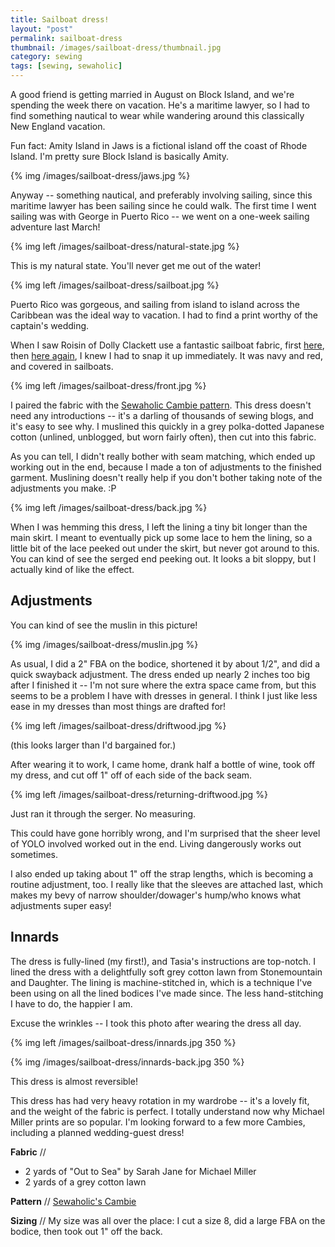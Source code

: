 ```yaml
---
title: Sailboat dress!
layout: "post"
permalink: sailboat-dress
thumbnail: /images/sailboat-dress/thumbnail.jpg
category: sewing
tags: [sewing, sewaholic]
---
```


A good friend is getting married in August on Block Island, and we're spending the week there on vacation. He's a maritime lawyer, so I had to find something nautical to wear while wandering around this classically New England vacation.

Fun fact: Amity Island in Jaws is a fictional island off the coast of Rhode Island. I'm pretty sure Block Island is basically Amity.

{% img /images/sailboat-dress/jaws.jpg %}

Anyway -- something nautical, and preferably involving sailing, since this maritime lawyer has been sailing since he could walk. The first time I went sailing was with George in Puerto Rico -- we went on a one-week sailing adventure last March!

{% img left /images/sailboat-dress/natural-state.jpg %}

This is my natural state. You'll never get me out of the water!

{% img left /images/sailboat-dress/sailboat.jpg %}

Puerto Rico was gorgeous, and sailing from island to island across the Caribbean was the ideal way to vacation. I had to find a print worthy of the captain's wedding.

When I saw Roisin of Dolly Clackett use a fantastic sailboat fabric, first [here](http://dollyclackett.blogspot.co.uk/2013/09/dont-shoot-until-you-see-green-of-its.html), then [here again](http://dollyclackett.blogspot.co.uk/2015/04/farewell-and-adieu-to-you-fair-spanish.html), I knew I had to snap it up immediately. It was navy and red, and covered in sailboats.

{% img left /images/sailboat-dress/front.jpg %}

I paired the fabric with the [Sewaholic Cambie pattern](http://www.sewaholicpatterns.com/cambie-dress/). This dress doesn't need any introductions -- it's a darling of thousands of sewing blogs, and it's easy to see why. I muslined this quickly in a grey polka-dotted Japanese cotton (unlined, unblogged, but worn fairly often), then cut into this fabric.

As you can tell, I didn't really bother with seam matching, which ended up working out in the end, because I made a ton of adjustments to the finished garment. Muslining doesn't really help if you don't bother taking note of the adjustments you make. :P

{% img left /images/sailboat-dress/back.jpg %}

When I was hemming this dress, I left the lining a tiny bit longer than the main skirt. I meant to eventually pick up some lace to hem the lining, so a little bit of the lace peeked out under the skirt, but never got around to this. You can kind of see the serged end peeking out. It looks a bit sloppy, but I actually kind of like the effect.

## Adjustments

You can kind of see the muslin in this picture!

{% img /images/sailboat-dress/muslin.jpg %}

As usual, I did a 2" FBA on the bodice, shortened it by about 1/2", and did a quick swayback adjustment. The dress ended up nearly 2 inches too big after I finished it -- I'm not sure where the extra space came from, but this seems to be a problem I have with dresses in general. I think I just like less ease in my dresses than most things are drafted for!

{% img left /images/sailboat-dress/driftwood.jpg %}

(this looks larger than I'd bargained for.)

After wearing it to work, I came home, drank half a bottle of wine, took off my dress, and cut off 1" off of each side of the back seam.

{% img left /images/sailboat-dress/returning-driftwood.jpg %}

Just ran it through the serger. No measuring.

This could have gone horribly wrong, and I'm surprised that the sheer level of YOLO involved worked out in the end. Living dangerously works out sometimes.

I also ended up taking about 1" off the strap lengths, which is becoming a routine adjustment, too. I really like that the sleeves are attached last, which makes my bevy of narrow shoulder/dowager's hump/who knows what adjustments super easy!

## Innards

The dress is fully-lined (my first!), and Tasia's instructions are top-notch. I lined the dress with a delightfully soft grey cotton lawn from Stonemountain and Daughter. The lining is machine-stitched in, which is a technique I've been using on all the lined bodices I've made since. The less hand-stitching I have to do, the happier I am.

Excuse the wrinkles -- I took this photo after wearing the dress all day.

{% img left /images/sailboat-dress/innards.jpg 350 %}

{% img /images/sailboat-dress/innards-back.jpg 350 %}

This dress is almost reversible!

This dress has had very heavy rotation in my wardrobe -- it's a lovely fit, and the weight of the fabric is perfect. I totally understand now why Michael Miller prints are so popular. I'm looking forward to a few more Cambies, including a planned wedding-guest dress!

**Fabric** // 

- 2 yards of "Out to Sea" by Sarah Jane for Michael Miller
- 2 yards of a grey cotton lawn

**Pattern** // [Sewaholic's Cambie](http://www.sewaholicpatterns.com/cambie-dress/)

**Sizing** //
My size was all over the place: I cut a size 8, did a large FBA on the bodice, then took out 1" off the back.
